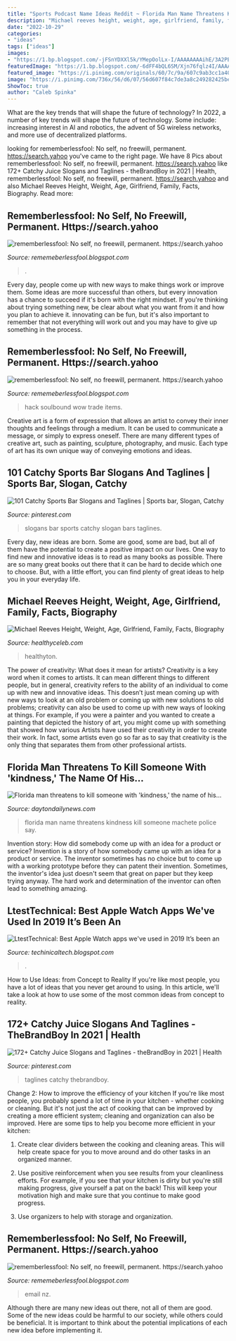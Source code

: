 ```yaml
---
title: "Sports Podcast Name Ideas Reddit ~ Florida Man Name Threatens Kindness Kill Someone Machete Police Say"
description: "Michael reeves height, weight, age, girlfriend, family, facts, biography"
date: "2022-10-29"
categories:
- "ideas"
tags: ["ideas"]
images:
- "https://1.bp.blogspot.com/-jFSnYDXXl5k/YMepOolLx-I/AAAAAAAAihE/3A2PEZTT7mE6qlXQnIdSnmQDTpzQiZ9OACLcBGAsYHQ/w1200-h630-p-k-no-nu/15726345430935535616_20210608202334_1.png"
featuredImage: "https://1.bp.blogspot.com/-6dFF4bQL6SM/Xjn76fqlz4I/AAAAAAAAcVg/xSssdHnm5QI4AZUU-_x8qUQHW7Bf4uROwCLcBGAsYHQ/s1600/Untitled303.png"
featured_image: "https://i.pinimg.com/originals/60/7c/9a/607c9ab3cc1a4096b896f209c3ffea31.png"
image: "https://i.pinimg.com/736x/56/d6/07/56d607f84c7de3a8c249282425be7767--catchy-slogans-sports-bars.jpg"
ShowToc: true
author: "Caleb Spinka"
---
```



What are the key trends that will shape the future of technology?
In 2022, a number of key trends will shape the future of technology. Some include: increasing interest in AI and robotics, the advent of 5G wireless networks, and more use of decentralized platforms.

	

		
looking for rememberlessfool: No self, no freewill, permanent. https://search.yahoo you've came to the right page. We have 8 Pics about rememberlessfool: No self, no freewill, permanent. https://search.yahoo like 172+ Catchy Juice Slogans and Taglines - theBrandBoy in 2021 | Health, rememberlessfool: No self, no freewill, permanent. https://search.yahoo and also Michael Reeves Height, Weight, Age, Girlfriend, Family, Facts, Biography. Read more:
		
    
## Rememberlessfool: No Self, No Freewill, Permanent. Https://search.yahoo

<img loading=lazy src="https://1.bp.blogspot.com/-jFSnYDXXl5k/YMepOolLx-I/AAAAAAAAihE/3A2PEZTT7mE6qlXQnIdSnmQDTpzQiZ9OACLcBGAsYHQ/w1200-h630-p-k-no-nu/15726345430935535616_20210608202334_1.png" onerror="this.onerror=null;this.src='https://tse3.mm.bing.net/th?id=OIP.MWWZNYGuLVV9qhrMQfn0CQHaD4&amp;pid=15.1';" alt="rememberlessfool: No self, no freewill, permanent. https://search.yahoo">

_Source: rememeberlessfool.blogspot.com_

>. 

	

Every day, people come up with new ways to make things work or improve them. Some ideas are more successful than others, but every innovation has a chance to succeed if it's born with the right mindset. If you're thinking about trying something new, be clear about what you want from it and how you plan to achieve it. innovating can be fun, but it's also important to remember that not everything will work out and you may have to give up something in the process.

    
## Rememberlessfool: No Self, No Freewill, Permanent. Https://search.yahoo

<img loading=lazy src="https://1.bp.blogspot.com/-edKBpx3wS-M/Xktc6OFKyAI/AAAAAAAAdAc/uyaR86eIPZ8zyUAGduqeaRsY6i70OEkvACLcBGAsYHQ/s1600/Untitled613.png" onerror="this.onerror=null;this.src='https://tse3.mm.bing.net/th?id=OIP.w-24-0n0kDP7HeWSvDmPEAHaEK&amp;pid=15.1';" alt="rememberlessfool: No self, no freewill, permanent. https://search.yahoo">

_Source: rememeberlessfool.blogspot.com_

>hack soulbound wow trade items. 

	

Creative art is a form of expression that allows an artist to convey their inner thoughts and feelings through a medium. It can be used to communicate a message, or simply to express oneself. There are many different types of creative art, such as painting, sculpture, photography, and music. Each type of art has its own unique way of conveying emotions and ideas.

    
## 101 Catchy Sports Bar Slogans And Taglines | Sports Bar, Slogan, Catchy

<img loading=lazy src="https://i.pinimg.com/736x/56/d6/07/56d607f84c7de3a8c249282425be7767--catchy-slogans-sports-bars.jpg" onerror="this.onerror=null;this.src='https://tse4.mm.bing.net/th?id=OIP.fvX8LgE3JyrQyC5CqBJwkQHaLG&amp;pid=15.1';" alt="101 Catchy Sports Bar Slogans and Taglines | Sports bar, Slogan, Catchy">

_Source: pinterest.com_

>slogans bar sports catchy slogan bars taglines. 

	

Every day, new ideas are born. Some are good, some are bad, but all of them have the potential to create a positive impact on our lives. One way to find new and innovative ideas is to read as many books as possible. There are so many great books out there that it can be hard to decide which one to choose. But, with a little effort, you can find plenty of great ideas to help you in your everyday life.

    
## Michael Reeves Height, Weight, Age, Girlfriend, Family, Facts, Biography

<img loading=lazy src="https://healthyceleb.com/wp-content/uploads/2020/03/Michael-Reeves.jpg" onerror="this.onerror=null;this.src='https://tse3.mm.bing.net/th?id=OIP.wsdJpmpCr_-rrH4ldrA1mQAAAA&amp;pid=15.1';" alt="Michael Reeves Height, Weight, Age, Girlfriend, Family, Facts, Biography">

_Source: healthyceleb.com_

>healthyton. 

	

The power of creativity: What does it mean for artists?
Creativity is a key word when it comes to artists. It can mean different things to different people, but in general, creativity refers to the ability of an individual to come up with new and innovative ideas. This doesn’t just mean coming up with new ways to look at an old problem or coming up with new solutions to old problems; creativity can also be used to come up with new ways of looking at things. For example, if you were a painter and you wanted to create a painting that depicted the history of art, you might come up with something that showed how various Artists have used their creativity in order to create their work. In fact, some artists even go so far as to say that creativity is the only thing that separates them from other professional artists.

    
## Florida Man Threatens To Kill Someone With &#039;kindness,&#039; The Name Of His...

<img loading=lazy src="https://www.daytondailynews.com/rf/image_large/Pub/p10/CmgSharedContent/2019/01/14/Videos/4571492.vpx" onerror="this.onerror=null;this.src='https://tse2.mm.bing.net/th?id=OIP.pyJ2uFqdKZ8z7DZi8FsHmQHaEK&amp;pid=15.1';" alt="Florida man threatens to kill someone with &#039;kindness,&#039; the name of his...">

_Source: daytondailynews.com_

>florida man name threatens kindness kill someone machete police say. 

	

Invention story: How did somebody come up with an idea for a product or service?
Invention is a story of how somebody came up with an idea for a product or service. The inventor sometimes has no choice but to come up with a working prototype before they can patent their invention. Sometimes, the inventor's idea just doesn't seem that great on paper but they keep trying anyway. The hard work and determination of the inventor can often lead to something amazing.

    
## LtestTechnical: Best Apple Watch Apps We&#039;ve Used In 2019 It’s Been An

<img loading=lazy src="https://lh5.googleusercontent.com/proxy/ySrKQaYjS9gyxh2LConac_MYYrkvyv99GhyQxVgDM9BghxFyJWdhKaaCnlq7_YRFvAjaE0W3Xm9NYb787dQylNm0D_PfdJZh3_w3sNhGYA=w1200-h630-p-k-no-nu" onerror="this.onerror=null;this.src='https://tse1.mm.bing.net/th?id=OIP.RpA6hGS32hc2VIVNEvtmXwHaEK&amp;pid=15.1';" alt="LtestTechnical: Best Apple Watch apps we&#039;ve used in 2019 It’s been an">

_Source: techinicaltech.blogspot.com_

>. 

	

How to Use Ideas: from Concept to Reality
If you're like most people, you have a lot of ideas that you never get around to using. In this article, we'll take a look at how to use some of the most common ideas from concept to reality.

    
## 172+ Catchy Juice Slogans And Taglines - TheBrandBoy In 2021 | Health

<img loading=lazy src="https://i.pinimg.com/originals/60/7c/9a/607c9ab3cc1a4096b896f209c3ffea31.png" onerror="this.onerror=null;this.src='https://tse4.mm.bing.net/th?id=OIP.X1qeeAoyfSD56gewkXTwnAHaLH&amp;pid=15.1';" alt="172+ Catchy Juice Slogans and Taglines - theBrandBoy in 2021 | Health">

_Source: pinterest.com_

>taglines catchy thebrandboy. 

	

Change 2: How to improve the efficiency of your kitchen
If you're like most people, you probably spend a lot of time in your kitchen - whether cooking or cleaning. But it's not just the act of cooking that can be improved by creating a more efficient system; cleaning and organization can also be improved. Here are some tips to help you become more efficient in your kitchen:
1. Create clear dividers between the cooking and cleaning areas. This will help create space for you to move around and do other tasks in an organized manner.

2. Use positive reinforcement when you see results from your cleanliness efforts. For example, if you see that your kitchen is dirty but you're still making progress, give yourself a pat on the back! This will keep your motivation high and make sure that you continue to make good progress.

3. Use organizers to help with storage and organization.

    
## Rememberlessfool: No Self, No Freewill, Permanent. Https://search.yahoo

<img loading=lazy src="https://1.bp.blogspot.com/-6dFF4bQL6SM/Xjn76fqlz4I/AAAAAAAAcVg/xSssdHnm5QI4AZUU-_x8qUQHW7Bf4uROwCLcBGAsYHQ/s1600/Untitled303.png" onerror="this.onerror=null;this.src='https://tse2.mm.bing.net/th?id=OIP.IaB9HBExZ_DmzdE8p7Rz2AHaEK&amp;pid=15.1';" alt="rememberlessfool: No self, no freewill, permanent. https://search.yahoo">

_Source: rememeberlessfool.blogspot.com_

>email nz. 

	

Although there are many new ideas out there, not all of them are good. Some of the new ideas could be harmful to our society, while others could be beneficial. It is important to think about the potential implications of each new idea before implementing it.

